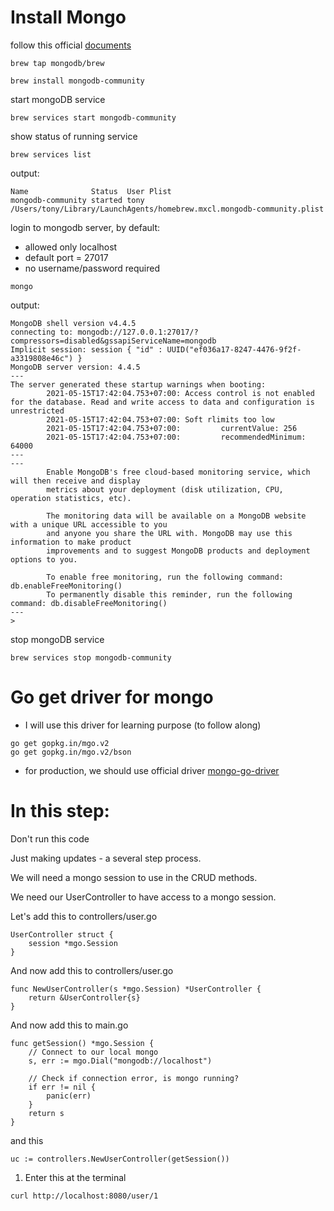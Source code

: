 # Install Mongo

follow this official [documents](https://docs.mongodb.com/manual/tutorial/install-mongodb-on-os-x/)

```shell
brew tap mongodb/brew
```
```shell
brew install mongodb-community
```
start mongoDB service
```shell
brew services start mongodb-community
```
show status of running service
```shell
brew services list
```
output:
```shell
Name              Status  User Plist
mongodb-community started tony /Users/tony/Library/LaunchAgents/homebrew.mxcl.mongodb-community.plist
```
login to mongodb server, by default:
- allowed only localhost
- default port = 27017
- no username/password required
```shell
mongo
```
output:
```shell
MongoDB shell version v4.4.5
connecting to: mongodb://127.0.0.1:27017/?compressors=disabled&gssapiServiceName=mongodb
Implicit session: session { "id" : UUID("ef036a17-8247-4476-9f2f-a3319808e46c") }
MongoDB server version: 4.4.5
---
The server generated these startup warnings when booting:
        2021-05-15T17:42:04.753+07:00: Access control is not enabled for the database. Read and write access to data and configuration is unrestricted
        2021-05-15T17:42:04.753+07:00: Soft rlimits too low
        2021-05-15T17:42:04.753+07:00:         currentValue: 256
        2021-05-15T17:42:04.753+07:00:         recommendedMinimum: 64000
---
---
        Enable MongoDB's free cloud-based monitoring service, which will then receive and display
        metrics about your deployment (disk utilization, CPU, operation statistics, etc).

        The monitoring data will be available on a MongoDB website with a unique URL accessible to you
        and anyone you share the URL with. MongoDB may use this information to make product
        improvements and to suggest MongoDB products and deployment options to you.

        To enable free monitoring, run the following command: db.enableFreeMonitoring()
        To permanently disable this reminder, run the following command: db.disableFreeMonitoring()
---
>
```

stop mongoDB service
```shell
brew services stop mongodb-community
```

# Go get driver for mongo
- I will use this driver for learning purpose (to follow along)
```
go get gopkg.in/mgo.v2
go get gopkg.in/mgo.v2/bson
```

- for production, we should use official driver [mongo-go-driver](https://github.com/mongodb/mongo-go-driver)

# In this step:

Don't run this code

Just making updates - a several step process.

We will need a mongo session to use in the CRUD methods.

We need our UserController to have access to a mongo session.

Let's add this to controllers/user.go

```
UserController struct {  
    session *mgo.Session
}
```

And now add this to controllers/user.go

```
func NewUserController(s *mgo.Session) *UserController {  
    return &UserController{s}
}
```

And now add this to main.go

```
func getSession() *mgo.Session {
	// Connect to our local mongo
	s, err := mgo.Dial("mongodb://localhost")

	// Check if connection error, is mongo running?
	if err != nil {
		panic(err)
	}
	return s
}
```

and this

```
uc := controllers.NewUserController(getSession())  
```

1. Enter this at the terminal

```
curl http://localhost:8080/user/1
```